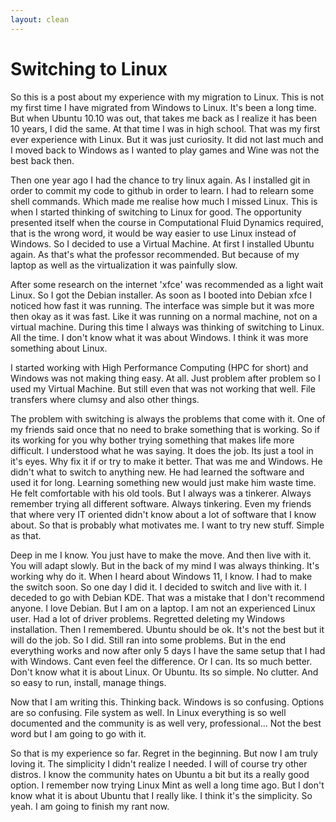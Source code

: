 ```yaml
---
layout: clean
---
```



# Switching to Linux

So this is a post about my experience with my migration to Linux. This is not my first time I have migrated from Windows to Linux. It's been a long time. But when Ubuntu 10.10 was out, that takes me back as I realize it has been 10 years, I did the same. At that time I was in high school. That was my first ever experience with Linux. But it was just curiosity. It did not last much and I moved back to Windows as I wanted to play games and Wine was not the best back then.

Then one year ago I had the chance to try linux again. As I installed git in order to commit my code to github in order to learn. I had to relearn some shell commands. Which made me realise how much I missed Linux. This is when I started thinking of switching to Linux for good. The opportunity presented itself when the course in Computational Fluid Dynamics required, that is the wrong word, it would be way easier to use Linux instead of Windows. So I decided to use a Virtual Machine. At first I installed Ubuntu again. As that's what the professor recommended. But because of my laptop as well as the virtualization it was painfully slow. 

After some research on the internet 'xfce' was recommended as a light wait Linux. So I got the Debian installer. As soon as I booted into Debian xfce I noticed how fast it was running. The interface was simple but it was more then okay as it was fast. Like it was running on a normal machine, not on a virtual machine. During this time I always was thinking of switching to Linux. All the time. I don't know what it was about Windows. I think it was more something about Linux.

I started working with High Performance Computing (HPC for short) and Windows was not making thing easy. At all. Just problem after problem so I used my Virtual Machine. But still even that was not working that well. File transfers where clumsy and also other things.

The problem with switching is always the problems that come with it. One of my friends said once that no need to brake something that is working. So if its working for you why bother trying something that makes life more difficult. I understood what he was saying. It does the job. Its just a tool in it's eyes. Why fix it if or try to make it better. That was me and Windows. He didn't what to switch to anything new. He had learned the software and used it for long. Learning something new would just make him waste time. He felt comfortable with his old tools. But I always was a tinkerer. Always remember trying all different software. Always tinkering. Even my friends that where very IT oriented didn't know about a lot of software that I know about. So that is probably what motivates me. I want to try new stuff. Simple as that.

Deep in me I know. You just have to make the move. And then live with it. You will adapt slowly. But in the back of my mind I was always thinking. It's working why do it. When I heard about Windows 11, I know. I had to make the switch soon. So one day I did it. I decided to switch and live with it. I deceded to go with Debian KDE. That was a mistake that I don't recommend anyone. I love Debian. But I am on a laptop. I am not an experienced Linux user. Had a lot of driver problems. Regretted deleting my Windows installation. Then I remembered. Ubuntu should be ok. It's not the best but it will do the job. So I did. Still ran into some problems. But in the end everything works and now after only 5 days I have the same setup that I had with Windows. Cant even feel the difference. Or I can. Its so much better. Don't know what it is about Linux. Or Ubuntu. Its so simple. No clutter. And so easy to run, install, manage things.

Now that I am writing this. Thinking back. Windows is so confusing. Options are so confusing. File system as well. In Linux everything is so well documented and the community is as well very, professional... Not the best word but I am going to go with it.

So that is my experience so far. Regret in the beginning. But now I am truly loving it. The simplicity I didn't realize I needed. I will of course try other distros. I know the community hates on Ubuntu a bit but its a really good option. I remember now trying Linux Mint as well a long time ago. But I don't know what it is about Ubuntu that I really like. I think it's the simplicity. So yeah. I am going to finish my rant now.
